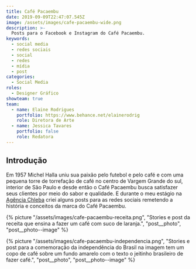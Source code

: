```yaml
---
title: Café Pacaembu
date: 2019-09-09T22:47:07.545Z
image: /assets/images/cafe-pacaembu-wide.png
description: >-
  Posts para o Facebook e Instagram do Café Pacaembu.
keywords:
  - social media
  - redes sociais
  - social
  - redes
  - mídia
  - post
categories:
  - Social Media
roles:
  - Designer Gráfico
showteam: true
team:
  - name: Elaine Rodrigues
    portfolio: https://www.behance.net/elainerodrig
    role: Diretora de Arte
  - name: Jessica Tavares
    portfolio: false
    role: Redatora
---
```


## Introdução

Em 1957 Michel Halla uniu sua paixão pelo futebol e pelo café e com uma
pequena torre de torrefação de café no centro de Vargem Grande do sul,
interior de São Paulo e desde então o Café Pacaembu busca satisfazer seus
clientes por meio do sabor e qualidade. E durante o meu estágio na [Agência Chleba](https://www.chleba.net/) criei alguns posts para as redes sociais remetendo a história e conceitos da marca do Café Pacaembu.

{% picture "/assets/images/cafe-pacaembu-receita.png", "Stories e post da receita que ensina a fazer um café com suco de laranja.", "post__photo", "post__photo--image" %}

{% picture "/assets/images/cafe-pacaembu-independencia.png", "Stories e post para a comemoração da independência do Brasil na imagem tem um copo de café sobre um fundo amarelo com o texto o jeitinho brasileiro de fazer café.", "post__photo", "post__photo--image" %}
